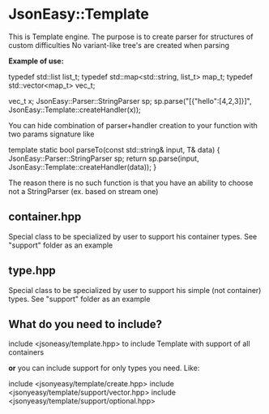 JsonEasy::Template
===========

This is Template engine. The purpose is to create parser for structures of custom difficulties
No variant-like tree's are created when parsing

**Example of use:**

typedef std::list<int> list_t;
typedef std::map<std::string, list_t> map_t;
typedef std::vector<map_t> vec_t;

vec_t x;
JsonEasy::Parser::StringParser sp;
sp.parse("[{\"hello\":[4,2,3]}]", JsonEasy::Template::createHandler(x));


You can hide combination of parser+handler creation to your function with two params signature like

template<typename T>
static bool parseTo(const std::string& input, T& data) {
	JsonEasy::Parser::StringParser sp;
	return sp.parse(input, JsonEasy::Template::createHandler(data));
}

The reason there is no such function is that you have an ability to choose not a StringParser (ex. based on stream one)


container.hpp
--------------
Special class to be specialized by user to support his container types. See "support" folder as an example

type.hpp
--------------
Special class to be specialized by user to support his simple (not container) types. See "support" folder as an example

What do you need to include?
--------------
include <jsoneasy/template.hpp> to include Template with support of all containers

**or** you can include support for only types you need. Like:

include <jsonyeasy/template/create.hpp>
include <jsonyeasy/template/support/vector.hpp>
include <jsonyeasy/template/support/optional.hpp>
